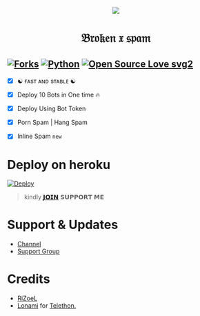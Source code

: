 <p align="center">
  <img src="https://telegra.ph/file/ca02344736635ce43087a.jpg">
</p>
<h1 align="center">
  <b> 𝔅𝔯𝔬𝔨𝔢𝔫 𝔵 𝔰𝔭𝔞𝔪 </b>
</h1>

[![Forks](https://img.shields.io/github/forks/mrxbroken011/BrokenXspamPro?style=flat-square&color=orange)](https://github.com/mrxbroken011/froks/BrokenXspamPro)
[![Python](https://img.shields.io/badge/Python-v3.9.7-blue)](https://www.python.org/)
[![Open Source Love svg2](https://badges.frapsoft.com/os/v2/open-source.svg?v=103)](https://github.com/mrxbroken011/BrokenXspamPro)   
----
 
- [x] ☯︎ ғᴀsᴛ ᴀɴᴅ sᴛᴀʙʟᴇ ☯︎
- [x] Deploy 10 Bots in One time 🔥
- [x] Deploy Using Bot Token 
- [x] Porn Spam | Hang Spam
- [x] Inline Spam `new`


# Deploy on heroku

[![Deploy](https://www.herokucdn.com/deploy/button.svg)](https://heroku.com/deploy?template=https://github.com/mrxbroken011/Deploy-BrokenXspamPro)

> kindly [𝗝𝗢𝗜𝗡](https://t.me/Brokenxnetwork) 𝗦𝗨𝗣𝗣𝗢𝗥𝗧 𝗠𝗘

# Support & Updates
* [Channel](https://t.me/BROKENXNETWORK)
* [Support Group](https://t.me/BROKNXSUPPORT)

# Credits
* [RiZoeL](https://github.com/MRXBROKEN011)
* [Lonami](https://github.com/LonamiWebs/) for [Telethon.](https://github.com/LonamiWebs/Telethon)
